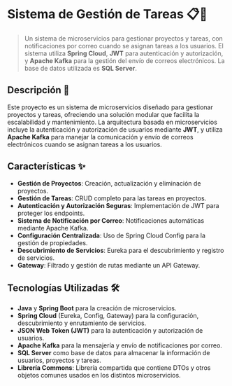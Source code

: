 # **Sistema de Gestión de Tareas** 📋🚀

> Un sistema de microservicios para gestionar proyectos y tareas, con notificaciones por correo cuando se asignan tareas a los usuarios. El sistema utiliza **Spring Cloud**, **JWT** para autenticación y autorización, y **Apache Kafka** para la gestión del envío de correos electrónicos. La base de datos utilizada es **SQL Server**.

## **Descripción** 📖

Este proyecto es un sistema de microservicios diseñado para gestionar proyectos y tareas, ofreciendo una solución modular que facilita la escalabilidad y mantenimiento. La arquitectura basada en microservicios incluye la autenticación y autorización de usuarios mediante **JWT**, y utiliza **Apache Kafka** para manejar la comunicación y envío de correos electrónicos cuando se asignan tareas a los usuarios.

## **Características** ✨

- **Gestión de Proyectos**: Creación, actualización y eliminación de proyectos.
- **Gestión de Tareas**: CRUD completo para las tareas en proyectos.
- **Autenticación y Autorización Seguras**: Implementación de JWT para proteger los endpoints.
- **Sistema de Notificación por Correo**: Notificaciones automáticas mediante Apache Kafka.
- **Configuración Centralizada**: Uso de Spring Cloud Config para la gestión de propiedades.
- **Descubrimiento de Servicios**: Eureka para el descubrimiento y registro de servicios.
- **Gateway**: Filtrado y gestión de rutas mediante un API Gateway.

## **Tecnologías Utilizadas** 🛠️

- **Java** y **Spring Boot** para la creación de microservicios.
- **Spring Cloud** (Eureka, Config, Gateway) para la configuración, descubrimiento y enrutamiento de servicios.
- **JSON Web Token (JWT)** para la autenticación y autorización de usuarios.
- **Apache Kafka** para la mensajería y envío de notificaciones por correo.
- **SQL Server** como base de datos para almacenar la información de usuarios, proyectos y tareas.
- **Librería Commons**: Librería compartida que contiene DTOs y otros objetos comunes usados en los distintos microservicios.
